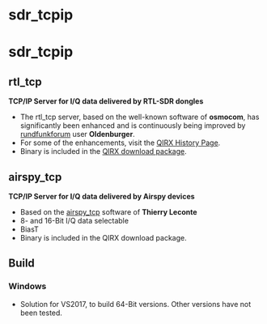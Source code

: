 # sdr_tcpip
# sdr_tcpip
## rtl_tcp
**TCP/IP Server for I/Q data delivered by RTL-SDR dongles**
- The rtl_tcp server, based on the well-known software of **osmocom**, has significantly been enhanced and is continuously being improved by [rundfunkforum](https://www.rundfunkforum.de/viewforum.php?f=11) user **Oldenburger**.
- For some of the enhancements, visit the [QIRX History Page](https://qirx.softsyst.com/QIRXHistory).
- Binary is included in the [QIRX download package](https://qirx.softsyst.com/Download).

## airspy_tcp
**TCP/IP Server for I/Q data delivered by Airspy devices**
- Based on the [airspy_tcp](https://github.com/TLeconte/airspy_tcp) software of **Thierry Leconte**
- 8- and 16-Bit I/Q data selectable
- BiasT
- Binary is included in the QIRX download package.

## Build
### Windows
- Solution for VS2017, to build 64-Bit versions. Other versions have not been tested.
